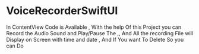 # VoiceRecorderSwiftUI
In ContentView Code is Available ,
With the help Of this Project you can Record the Audio Sound and Play/Pause The ,,
And All the recording File will Display on Screen with time and date ,
And If You want To Delete So you can Do
